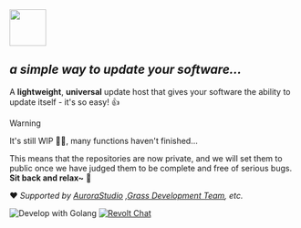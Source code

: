 <picture>
  <source media="(prefers-color-scheme: dark)" srcset="https://github.com/zidify-update/.github/blob/89d804cafce42278a4fc1b2fdc0a273250528899/assets/zidifyTextLogoDark.png" height=64 alt="ZiDiFY Update">
  <source media="(prefers-color-scheme: light)" srcset="https://github.com/zidify-update/.github/blob/89d804cafce42278a4fc1b2fdc0a273250528899/assets/zidifyTextLogo.png" height=64 alt="ZiDiFY Update">
  <img src="https://github.com/AuroraStudio-aurorast/.github/assets/59256766/22d4fe1c-0066-4726-ab29-b8593b17f123" height=64>
</picture>

## _a simple way to update your software..._

A **lightweight**, **universal** update host that gives your software the ability to update itself - it's so easy! 👍

> [!WARNING]
> It's still WIP 🧑‍💻, many functions haven't finished...
>
> This means that the repositories are now private, and we will set them to public once we have judged them to be complete and free of serious bugs. __Sit back and relax~__ 🤗

❤️ _Supported by [AuroraStudio](https://github.com/AuroraStudio-aurorast) ,[Grass Development Team](https://github.com/Grass-Development-Team), etc._

![Develop with Golang](https://img.shields.io/badge/Golang-placeholder?style=flat-square&logo=go&logoColor=38acd7&label=Develop%20with&labelColor=white&color=38acd7)
[![Revolt Chat](https://img.shields.io/revolt/invite/ckj2Kjre?style=flat-square&label=Revolt%20Chat)](https://rvlt.gg/ckj2Kjre)
